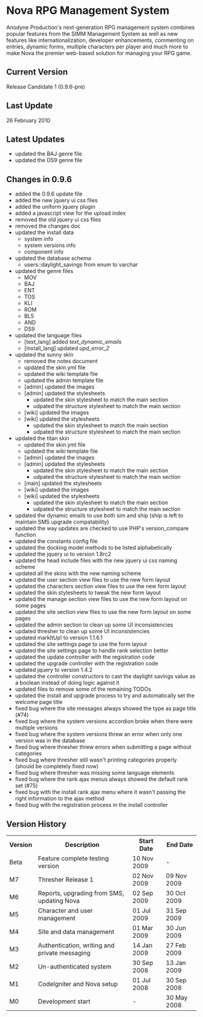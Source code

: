 Nova RPG Management System
==========================
Anodyne Production's next-generation RPG management system combines popular features from the SIMM Management System as well as new features like internationalization, developer enhancements, commenting on entries, dynamic forms, multiple characters per player and much more to make Nova the premier web-based solution for managing your RPG game.

Current Version
---------------
Release Candidate 1 (0.9.6-pre)

Last Update
-----------
26 February 2010

Latest Updates
--------------
* updated the BAJ genre file
* updated the DS9 genre file

Changes in 0.9.6
----------------
* added the 0.9.6 update file
* added the new jquery ui css files
* added the uniform jquery plugin
* added a javascript view for the upload index
* removed the old jquery ui css files
* removed the changes doc
* updated the install data
    * system info
    * system versions info
    * component info
* updated the database schema
    * users::daylight\_savings from enum to varchar
* updated the genre files
    * MOV
    * BAJ
    * ENT
    * TOS
    * KLI
    * ROM
    * BL5
    * AND
    * DS9
* updated the language files
    * [text\_lang] added _text\_dynamic\_emails_
    * [install\_lang] updated _upd\_error\_2_
* updated the sunny skin
    * removed the notes document
    * updated the skin.yml file
    * updated the wiki template file
    * updated the admin template file
    * [admin] updated the images
    * [admin] updated the stylesheets
         * updated the skin stylesheet to match the main section
         * udpated the structure stylesheet to match the main section
    * [wiki] updated the images
    * [wiki] updated the stylesheets
         * updated the skin stylesheet to match the main section
         * udpated the structure stylesheet to match the main section
* updated the titan skin
    * updated the skin.yml file
    * updated the wiki template file
    * [admin] updated the images
    * [admin] updated the stylesheets
         * updated the skin stylesheet to match the main section
         * udpated the structure stylesheet to match the main section
    * [main] updated the stylesheets
    * [wiki] updated the images
    * [wiki] updated the stylesheets
         * updated the skin stylesheet to match the main section
         * udpated the structure stylesheet to match the main section
* updated the dynamic emails to use both sim and ship (ship is left to maintain SMS upgrade compatability)
* updated the way updates are checked to use PHP's version\_compare function
* updated the constants config file
* updated the docking model methods to be listed alphabetically
* updated the jquery ui to version 1.8rc2
* updated the head include files with the new jquery ui css naming scheme
* updated all the skins with the new naming scheme
* updated the user section view files to use the new form layout
* updated the characters section view files to use the new form layout
* updated the skin stylesheets to tweak the new form layout
* updated the manage section view files to use the new form layout on some pages
* updated the site section view files to use the new form layout on some pages
* updated the admin section to clean up some UI inconsistencies
* updated thresher to clean up some UI inconsistencies
* updated markItUp! to version 1.1.6.1
* updated the site settings page to use the form layout
* updated the site settings page to handle rank selection better
* updated the update controller with the registration code
* updated the upgrade controller with the registration code
* updated jquery to version 1.4.2
* updated the controller constructors to cast the daylight savings value as a boolean instead of doing logic against it
* updated files to remove some of the remaining TODOs
* updated the install and upgrade process to try and automatically set the welcome page title
* fixed bug where the site messages always showed the type as page title (#74)
* fixed bug where the system versions accordion broke when there were multiple versions
* fixed bug where the system versions threw an error when only one version was in the database
* fixed bug where thresher threw errors when submitting a page without categories
* fixed bug where thresher still wasn't printing categories properly (should be completely fixed now)
* fixed bug where thresher was missing some language elements
* fixed bug where the rank ajax menus always showed the default rank set (#75)
* fixed bug with the install rank ajax menu where it wasn't passing the right information to the ajax method
* fixed bug with the registration process in the install controller

Version History
---------------
<table>
	<tr>
		<th>Version</th><th>Description</th><th>Start Date</th><th>End Date</th>
	</tr>
	<tr>
		<td>Beta</td><td>Feature complete testing version</td><td>10 Nov 2009</td><td>-</td>
	</tr>
	<tr>
		<td>M7</td><td>Thresher Release 1</td><td>02 Nov 2009</td><td>09 Nov 2009</td>
	</tr>
	<tr>
		<td>M6</td><td>Reports, upgrading from SMS, updating Nova</td><td>02 Sep 2009</td><td>30 Oct 2009</td>
	</tr>
	<tr>
		<td>M5</td><td>Character and user management</td><td>01 Jul 2009</td><td>31 Sep 2009</td>
	</tr>
	<tr>
		<td>M4</td><td>Site and data management</td><td>01 Mar 2009</td><td>30 Jun 2009</td>
	</tr>
	<tr>
		<td>M3</td><td>Authentication, writing and private messaging</td><td>14 Jan 2009</td><td>27 Feb 2009</td>
	</tr>
	<tr>
		<td>M2</td><td>Un-authenticated system</td><td>30 Sep 2008</td><td>13 Jan 2009</td>
	</tr>
	<tr>
		<td>M1</td><td>CodeIgniter and Nova setup</td><td>01 Jul 2008</td><td>30 Sep 2008</td>
	</tr>
	<tr>
		<td>M0</td><td>Development start</td><td>-</td><td>30 May 2008</td>
	</tr>
</table>